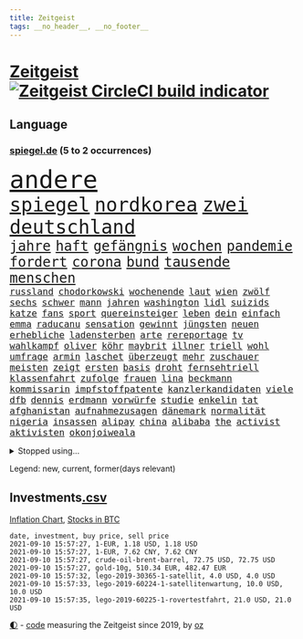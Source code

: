 ```yaml
---
title: Zeitgeist
tags: __no_header__, __no_footer__
---
```


# [Zeitgeist](https://oliz.io/zeitgeist/) [![Zeitgeist CircleCI build indicator](https://circleci.com/gh/ooz/zeitgeist.svg?style=shield)](https://circleci.com/gh/ooz/zeitgeist)

## Language

<h3><a href="https://www.spiegel.de" target="_blank">spiegel.de</a> (5 to 2 occurrences)</h3>
<p style="font-family:monospace">
<span style="font-size:32pt"><a href="news_links.html#andere" class="current">andere</a></span>
<br>
<span style="font-size:25pt"><a href="news_links.html#spiegel" class="current">spiegel</a></span>
<span style="font-size:25pt"><a href="news_links.html#nordkorea" class="current">nordkorea</a></span>
<span style="font-size:25pt"><a href="news_links.html#zwei" class="current">zwei</a></span>
<span style="font-size:25pt"><a href="news_links.html#deutschland" class="current">deutschland</a></span>
<br>
<span style="font-size:18pt"><a href="news_links.html#jahre" class="current">jahre</a></span>
<span style="font-size:18pt"><a href="news_links.html#haft" class="current">haft</a></span>
<span style="font-size:18pt"><a href="news_links.html#gefängnis" class="current">gefängnis</a></span>
<span style="font-size:18pt"><a href="news_links.html#wochen" class="current">wochen</a></span>
<span style="font-size:18pt"><a href="news_links.html#pandemie" class="current">pandemie</a></span>
<span style="font-size:18pt"><a href="news_links.html#fordert" class="current">fordert</a></span>
<span style="font-size:18pt"><a href="news_links.html#corona" class="current">corona</a></span>
<span style="font-size:18pt"><a href="news_links.html#bund" class="current">bund</a></span>
<span style="font-size:18pt"><a href="news_links.html#tausende" class="current">tausende</a></span>
<span style="font-size:18pt"><a href="news_links.html#menschen" class="current">menschen</a></span>
<br>
<span style="font-size:12pt"><a href="news_links.html#russland" class="current">russland</a></span>
<span style="font-size:12pt"><a href="news_links.html#chodorkowski" class="new">chodorkowski</a></span>
<span style="font-size:12pt"><a href="news_links.html#wochenende" class="current">wochenende</a></span>
<span style="font-size:12pt"><a href="news_links.html#laut" class="current">laut</a></span>
<span style="font-size:12pt"><a href="news_links.html#wien" class="current">wien</a></span>
<span style="font-size:12pt"><a href="news_links.html#zwölf" class="current">zwölf</a></span>
<span style="font-size:12pt"><a href="news_links.html#sechs" class="current">sechs</a></span>
<span style="font-size:12pt"><a href="news_links.html#schwer" class="current">schwer</a></span>
<span style="font-size:12pt"><a href="news_links.html#mann" class="current">mann</a></span>
<span style="font-size:12pt"><a href="news_links.html#jahren" class="current">jahren</a></span>
<span style="font-size:12pt"><a href="news_links.html#washington" class="current">washington</a></span>
<span style="font-size:12pt"><a href="news_links.html#lidl" class="current">lidl</a></span>
<span style="font-size:12pt"><a href="news_links.html#suizids" class="new">suizids</a></span>
<span style="font-size:12pt"><a href="news_links.html#katze" class="current">katze</a></span>
<span style="font-size:12pt"><a href="news_links.html#fans" class="current">fans</a></span>
<span style="font-size:12pt"><a href="news_links.html#sport" class="current">sport</a></span>
<span style="font-size:12pt"><a href="news_links.html#quereinsteiger" class="new">quereinsteiger</a></span>
<span style="font-size:12pt"><a href="news_links.html#leben" class="current">leben</a></span>
<span style="font-size:12pt"><a href="news_links.html#dein" class="current">dein</a></span>
<span style="font-size:12pt"><a href="news_links.html#einfach" class="current">einfach</a></span>
<span style="font-size:12pt"><a href="news_links.html#emma" class="current">emma</a></span>
<span style="font-size:12pt"><a href="news_links.html#raducanu" class="current">raducanu</a></span>
<span style="font-size:12pt"><a href="news_links.html#sensation" class="current">sensation</a></span>
<span style="font-size:12pt"><a href="news_links.html#gewinnt" class="current">gewinnt</a></span>
<span style="font-size:12pt"><a href="news_links.html#jüngsten" class="current">jüngsten</a></span>
<span style="font-size:12pt"><a href="news_links.html#neuen" class="current">neuen</a></span>
<span style="font-size:12pt"><a href="news_links.html#erhebliche" class="current">erhebliche</a></span>
<span style="font-size:12pt"><a href="news_links.html#ladensterben" class="new">ladensterben</a></span>
<span style="font-size:12pt"><a href="news_links.html#arte" class="current">arte</a></span>
<span style="font-size:12pt"><a href="news_links.html#rereportage" class="current">rereportage</a></span>
<span style="font-size:12pt"><a href="news_links.html#tv" class="current">tv</a></span>
<span style="font-size:12pt"><a href="news_links.html#wahlkampf" class="current">wahlkampf</a></span>
<span style="font-size:12pt"><a href="news_links.html#oliver" class="current">oliver</a></span>
<span style="font-size:12pt"><a href="news_links.html#köhr" class="new">köhr</a></span>
<span style="font-size:12pt"><a href="news_links.html#maybrit" class="new">maybrit</a></span>
<span style="font-size:12pt"><a href="news_links.html#illner" class="new">illner</a></span>
<span style="font-size:12pt"><a href="news_links.html#triell" class="current">triell</a></span>
<span style="font-size:12pt"><a href="news_links.html#wohl" class="current">wohl</a></span>
<span style="font-size:12pt"><a href="news_links.html#umfrage" class="current">umfrage</a></span>
<span style="font-size:12pt"><a href="news_links.html#armin" class="current">armin</a></span>
<span style="font-size:12pt"><a href="news_links.html#laschet" class="current">laschet</a></span>
<span style="font-size:12pt"><a href="news_links.html#überzeugt" class="current">überzeugt</a></span>
<span style="font-size:12pt"><a href="news_links.html#mehr" class="current">mehr</a></span>
<span style="font-size:12pt"><a href="news_links.html#zuschauer" class="current">zuschauer</a></span>
<span style="font-size:12pt"><a href="news_links.html#meisten" class="current">meisten</a></span>
<span style="font-size:12pt"><a href="news_links.html#zeigt" class="current">zeigt</a></span>
<span style="font-size:12pt"><a href="news_links.html#ersten" class="current">ersten</a></span>
<span style="font-size:12pt"><a href="news_links.html#basis" class="new">basis</a></span>
<span style="font-size:12pt"><a href="news_links.html#droht" class="current">droht</a></span>
<span style="font-size:12pt"><a href="news_links.html#fernsehtriell" class="new">fernsehtriell</a></span>
<span style="font-size:12pt"><a href="news_links.html#klassenfahrt" class="current">klassenfahrt</a></span>
<span style="font-size:12pt"><a href="news_links.html#zufolge" class="current">zufolge</a></span>
<span style="font-size:12pt"><a href="news_links.html#frauen" class="current">frauen</a></span>
<span style="font-size:12pt"><a href="news_links.html#lina" class="current">lina</a></span>
<span style="font-size:12pt"><a href="news_links.html#beckmann" class="new">beckmann</a></span>
<span style="font-size:12pt"><a href="news_links.html#kommissarin" class="current">kommissarin</a></span>
<span style="font-size:12pt"><a href="news_links.html#impfstoffpatente" class="new">impfstoffpatente</a></span>
<span style="font-size:12pt"><a href="news_links.html#kanzlerkandidaten" class="current">kanzlerkandidaten</a></span>
<span style="font-size:12pt"><a href="news_links.html#viele" class="current">viele</a></span>
<span style="font-size:12pt"><a href="news_links.html#dfb" class="current">dfb</a></span>
<span style="font-size:12pt"><a href="news_links.html#dennis" class="current">dennis</a></span>
<span style="font-size:12pt"><a href="news_links.html#erdmann" class="new">erdmann</a></span>
<span style="font-size:12pt"><a href="news_links.html#vorwürfe" class="current">vorwürfe</a></span>
<span style="font-size:12pt"><a href="news_links.html#studie" class="current">studie</a></span>
<span style="font-size:12pt"><a href="news_links.html#enkelin" class="new">enkelin</a></span>
<span style="font-size:12pt"><a href="news_links.html#tat" class="current">tat</a></span>
<span style="font-size:12pt"><a href="news_links.html#afghanistan" class="current">afghanistan</a></span>
<span style="font-size:12pt"><a href="news_links.html#aufnahmezusagen" class="new">aufnahmezusagen</a></span>
<span style="font-size:12pt"><a href="news_links.html#dänemark" class="current">dänemark</a></span>
<span style="font-size:12pt"><a href="news_links.html#normalität" class="current">normalität</a></span>
<span style="font-size:12pt"><a href="news_links.html#nigeria" class="current">nigeria</a></span>
<span style="font-size:12pt"><a href="news_links.html#insassen" class="current">insassen</a></span>
<span style="font-size:12pt"><a href="news_links.html#alipay" class="new">alipay</a></span>
<span style="font-size:12pt"><a href="news_links.html#china" class="current">china</a></span>
<span style="font-size:12pt"><a href="news_links.html#alibaba" class="current">alibaba</a></span>
<span style="font-size:12pt"><a href="news_links.html#the" class="current">the</a></span>
<span style="font-size:12pt"><a href="news_links.html#activist" class="new">activist</a></span>
<span style="font-size:12pt"><a href="news_links.html#aktivisten" class="current">aktivisten</a></span>
<span style="font-size:12pt"><a href="news_links.html#okonjoiweala" class="new">okonjoiweala</a></span>
</p>
<details>
<summary>Stopped using...</summary>
<p class="former" style="font-size:12pt">
coronafällen(327) coronafälle(326) ebenfalls(326) netzwerken(326) normal(326) übergriffe(326) coronatest(325) gestohlen(325) johnson(325) streicht(325) verstöße(325) aktien(324) bedeuten(324) gemeinden(324) legte(324) republikanische(324) treibt(324) a2(323) aufgefallen(323) bundestags(323) chinesischer(323) coronaimpfstoffe(323) gehalt(323) gerhard(323) gesunken(323) influencer(323) linie(323) locken(323) mächtige(323) niveau(323) verlängern(323) villa(323) weitergeht(323) 7(322) auslöser(322) bundesligavorschau(322) erlaubt(322) fanexperten(322) gemessen(322) geteilt(322) haseloff(322) lastwagen(322) mütter(322) nannte(322) protest(322) reiner(322) tippen(322) unterschiede(322) walter(322) zahlung(322) anstieg(321) brutale(321) daraufhin(321) draußen(321) herdenimmunität(321) sicherheitsbehörden(321) thailand(321) tieren(321) unserem(321) vergeben(321) ziele(321) zwingt(321) ausgang(320) diskussion(320) enger(320) gewissen(320) kippen(320) kochen(320) lisa(320) scheinen(320) abgeordneten(319) arbeitsplatz(319) beleidigungen(319) bielefeld(319) bus(319) elefanten(319) globalen(319) jörg(319) katastrophale(319) luis(319) meuthen(319) missachtet(319) nachspiel(319) nachwuchs(319) schröder(319) solle(319) streitkräfte(319) taten(319) usjustizministerium(319) verriet(319) viertel(319) vision(319) wolfgang(319) zoll(319) äthiopien(319) 48(318) attentat(318) augen(318) erstaunlich(318) forderung(318) geldstrafe(318) harter(318) nicola(318) oppositionellen(318) rechtlich(318) ronald(318) schriftstellerin(318) schulkinder(318) stellten(318) temperaturen(318) tourismus(318) verlegt(318) vorschläge(318) 42(317) bestätigen(317) deutlichen(317) doktorarbeit(317) dominiert(317) emotional(317) explodieren(317) flughäfen(317) freiheitsstrafe(317) gaga(317) gleiche(317) kostenlose(317) kretschmer(317) längere(317) maß(317) riss(317) spanischen(317) tiktok(317) tweet(317) versehentlich(317) wehrte(317) zweitligist(317) äußerst(317) aufregung(316) befreit(316) beschließen(316) bodo(316) dienen(316) entlassen(316) favoriten(316) gekündigt(316) gerecht(316) meghan(316) monatelang(316) moore(316) planeten(316) ramelow(316) umwelt(316) usschauspielerin(316) uswirtschaft(316) zustand(316) 27(315) abgehört(315) ausflug(315) beschwerden(315) konjunktur(315) käufer(315) lager(315) länderchefs(315) möglichst(315) partys(315) passt(315) rollstuhl(315) sohnes(315) studium(315) terroristischen(315) umgehend(315) umweltministerin(315) usgericht(315) verfolgte(315) verhindert(315) verurteilen(315) warentest(315) zwang(315) überprüft(315) 2017(314) aufhebung(314) drohte(314) feier(314) finanziell(314) freiwillige(314) gedauert(314) genutzt(314) höchst(314) lüge(314) mutige(314) verbringen(314) verletzung(314) vorzeitige(314) gast(313) herzogin(313) schmidt(313) sven(313) umsatz(313) verschiebt(313) weltverband(313) werkzeug(313) zuständige(313) auseinandersetzungen(312) beachten(312) brown(312) brutal(312) entsteht(312) heran(312) hotels(312) sache(312) wahlrechtsreform(312) weltgesundheitsorganisation(312) wirtschaftlichen(312) bestellt(311) coronatests(311) datenanalyse(311) fit(311) half(311) koch(311) lieben(311) vorstandschef(311) aufruf(310) baustelle(310) belege(310) fußballprofi(310) geburt(310) gelöst(310) irans(310) medikamente(310) mitteln(310) motiv(310) olympische(310) oma(310) parlamentswahl(310) psychische(310) taiwan(310) teamkollegen(310) üben(310) halb(309) nawalnys(309) negativen(309) oppositionelle(309) privat(309) berüchtigten(308) dieselskandal(308) frachter(308) gewässern(308) normale(308) ratgeberkolumne(308) schönsten(308) shutdown(308) stelle(308) strände(308) beschossen(307) spüren(307) taktik(307) zigaretten(307) 52(306) barack(306) christdemokraten(306) geländewagen(306) höhen(306) reichsten(306) skepsis(306) tiefen(306) vermeintlichen(306) 23(305) ermittlern(305) gästen(305) näher(305) perfekte(305) tatverdächtigen(305) womit(305) 54(304) gründung(304) nachweis(304) segen(304) zusammenhalt(304) zwischenzeitlich(304) extremen(303) genehmigt(303) sachsens(303) schlechtes(303) afrikanischen(302) echten(302) erschöpft(302) green(302) grundgesetz(302) lernt(302) letztes(302) loswerden(302) prinzip(302) transporter(302) landete(301) nationalteam(301) sturgeon(301) verkehrschaos(301) fehlern(300) pfund(300) testet(300) aufstellen(299) aufarbeitung(298) erkrankten(298) erschießt(298) janine(298) kostenlos(298) uni(298) chats(297) dachten(297) gewahrsam(297) kate(297) wölfe(297) zusammenstoß(297) kippt(296) prompt(296) registrieren(296) landesweit(295) sergio(295) unterschrieben(295) wohnort(295) 40000(294) arminia(294) ergebnissen(294) fortsetzung(294) französischer(294) wütende(294) dreieinhalb(293) einbruch(293) justizminister(293) bangt(292) strengen(292) vorbereitung(292) general(291) riskant(291) feuert(290) mitarbeiterin(290) tätern(290) hafen(289) vertagt(289) 47(288) betreibt(288) freiwilligen(288) jacob(288) kapitel(288) kräfte(288) syrer(288) automatisch(287) einblick(287) insolvenz(287) schneiden(287) schwung(287) tansania(287) telegram(287) tinder(287) 2010(285) seuche(285) coronaauflagen(284) uhaft(284) feierten(283) gelegen(283) insolvenzen(283) krisen(283) kassieren(282) a7(281) kandidatur(281) royale(281) schritten(281) sprung(281) tony(281) verpasste(281) hinweis(280) kriegsverbrechen(280) pleitewelle(280) staatlichen(280) anfühlt(279) beschuldigte(279) angewiesen(278) thüringer(278) abiy(277) beobachtung(277) unterstützte(277) ursprünglich(277) prägte(275) vertraute(274) spionage(273) vorgenommen(273) geist(272) sank(272) herausforderungen(271) tigray(271) inselstaat(270) wettert(270) bbc(269) service(269) inhaftierten(267) christina(266) karliczek(266) roethe(266) ufer(266) tragische(265) olympiasiegerin(264) sicherheitsvorkehrungen(264) weiterkommen(264) päckchen(263) dobrindt(261) empfänger(261) querdenkern(259) clooney(257) marine(257) hitler(255) klares(255) fabian(253) helmut(253) koblenz(253) bären(252) podest(252) theoretisch(251) rückte(249) befunden(247) page(247) explodiert(246) nachkommen(246) reif(245) morrison(243) spione(243) bundestagsabgeordnete(240) londons(240) rekorde(240) astrazenecaimpfstoff(239) aufgespürt(238) motivation(238) ehrt(233) ios(233) wissler(233) hungern(232) inhaftierung(232) schlüssel(230) irgendwie(228) serviert(227) lieferketten(226) norditalien(226) straflager(225) dosis(224) ausgegangen(223) urlaubsinsel(223) jagt(222) höhenflug(221) glücklicher(220) hacken(220) commerzbank(219) testpflicht(219) unterschrift(218) höheres(217) sehe(217) franken(214) wiedervereinigung(213) geheimen(211) zwingend(211) exprofi(209) währung(209) hochansteckende(208) amazons(207) häusern(206) sondersitzung(205) ostdeutsche(202) bekannter(201) fuhren(201) datingapp(200) falschaussagen(199) hilton(198) management(198) pokal(198) anreize(197) mediatorin(196) trinken(196) karriereende(195) wählern(194) aufgebrochen(192) bundesweiten(192) ergab(190) grab(190) nachgebessert(189) stören(189) konkreter(188) tierschutz(188) abberufen(187) geschrumpft(187) alfons(185) hörmann(185) solidarisieren(185) börsengang(183) millionenstrafe(182) palästinensern(181) relevant(181) impfschutz(180) myanmars(180) militärjunta(179) gereicht(178) magische(178) ambitioniertes(177) turbulenzen(177) neuanfang(176) verruf(175) angriffs(174) schiedsrichterinnen(174) missbrauchsvorwürfen(173) indigenen(171) auswirkt(170) begleitete(170) grundrechte(170) mitgebracht(169) oprah(169) wildnis(169) winfrey(169) bestsellerautor(168) pilotprojekt(168) tierschützer(167) ruin(166) beeindruckt(165) don't(165) kritischer(165) zurückholen(165) schlangenlinien(164) aufzuheben(163) buffett(161) freizugeben(161) warren(161) impfpässe(160) elfjährigen(159) katalanen(158) übersehen(157) zdfintendant(156) ärmsten(156) südosten(155) redaktion(154) adams(153) erklärungsnot(153) lokführern(153) coronarestriktionen(152) sagten(151) rinder(150) gekracht(149) unverantwortlich(149) bargeld(147) topfavorit(147) ermittlungsverfahren(144) gespült(144) l(144) ausreichen(143) negativer(143) reisenden(143) dingen(142) gebeten(142) sexuellem(141) stammspieler(139) escooter(137) forscht(137) passau(137) rekordtief(136) mittelamerika(135) streaming(135) vehement(135) airline(134) berlinneukölln(133) regionale(133) luftfilter(132) pillen(132) höchster(131) kompetenzen(130) käse(130) stocken(129) drittstaaten(128) steinzeit(128) kubicki(126) linda(124) willkommen(124) zugunglück(124) vorgesetzten(123) begründete(122) nett(122) aufhören(121) uneins(120) verabschiedete(119) inland(117) langjährigen(117) unwürdige(117) verwirrt(117) vollzieht(117) club(115) kurt(115) zerschlug(115) geplanter(114) japanischen(114) mundnasenschutz(113) überflüssig(113) ehrgeizigere(112) notwendigen(111) eingeschläfert(110) springreiten(110) klagte(109) lebensgefährlichen(109) maßstab(109) spitzenkandidatur(109) geschleudert(108) spritzen(107) anfangs(106) berechnungen(106) genesen(106) sommerferien(106) vorbehalt(106) 31jährigen(105) disziplinen(105) kahn(105) cotrainer(104) nördlich(104) beschlossene(103) haaren(102) stolpert(102) weltklimarat(102) cdukanzlerkandidaten(101) moldau(100) zurückzukehren(100) benötigten(99) mögliches(99) rauschgift(99) svenja(99) catherine(97) co₂preis(97) gefängnisstrafen(97) plastik(97) vierjähriger(97) bildungsminister(96) elternteil(96) spiegelanalyse(96) vorgedrungen(96) rentnern(94) ungeliebten(94) disziplinarkammer(93) färbt(92) profiklubs(92) bremste(91) düsteres(91) heben(91) populistischen(91) ankam(90) aussetzung(90) dauerproblem(90) familienurlaub(90) fußballklub(90) lastwagenfahrer(90) maaßens(90) tonne(90) argentinische(89) asphalt(89) durchbruch(89) geprellt(89) heizöl(88) israelischer(88) mutiger(88) reguläre(88) reife(88) vorgang(88) werdenden(88) älterer(88) alleinerziehende(87) bailey(87) basteln(87) klemmt(87) obamas(87) tattoos(87) bearbeitet(86) dänemarks(86) geschehnisse(86) kaufte(86) bedingungsloses(85) grundeinkommen(85) kontern(85) nrwcdu(85) olympiamedaillen(85) agnes(84) bundesfinanzhof(84) datingportal(84) eingeladen(84) flugverkehr(84) hebamme(84) herrn(84) kontinent(84) maier(84) pedro(84) bezahlten(83) heißer(83) legal(83) linkenbundestagsabgeordnete(83) quartalsverlust(83) erreichten(82) kurzstreckenflüge(82) luftfahrt(82) testzentren(82) anlaufen(81) hilbert(81) laune(81) malen(81) ausbildungsplätze(80) down(80) quittung(80) syrern(80) wall(80) abgeschrieben(79) brutalität(79) doppelbesteuerung(79) dünner(79) forscherin(79) leonie(79) einwanderer(78) kinderimpfung(78) lehnte(78) zurückgeschickt(78) agüero(77) cnn(77) empfängerinnen(77) milliardenbetrag(77) again(76) landesliste(76) sowieso(76) treffern(76) weser(76) wettkampf(76) aktionäre(75) auflösen(75) fehle(75) litauens(75) messern(75) offengelegt(75) schweinen(75) a24(74) jacht(74) verwandeln(74) basieren(73) bezichtigt(73) coronabürgertests(73) formiert(73) immunisierungsquote(73) parkplatz(73) umfang(73) vatikans(73) anhaltender(72) befragung(72) bundestrainerin(72) ifoumfrage(72) linkenabgeordneten(72) mitspielt(72) psychologen(72) umweltschäden(72) wahlfälschung(72) analysieren(71) bevorzugt(71) entwerfen(71) rufmord(71) ausgestellt(70) exilbelarussen(70) linkenabgeordnete(70) marktführer(70) olympiapremiere(70) abgekommen(69) appentwickler(69) flair(69) schmetterlinge(69) spaziergänger(69) zunehmender(69) alibi(68) biss(68) epidemischen(68) hit(68) südtirol(68) co₂preise(67) einfachsten(67) eröffnung(67) gefährliches(67) geordnet(67) heiß(67) netzwerks(67) schultern(67) selbstvermarktung(67) trainingslager(67) verhungern(67) wahlkampfendspurt(67) asylanträge(66) auszumachen(66) exmanager(66) fortsetzen(66) hilfsgelder(66) quatsch(66) sanktionsdrohungen(66) sek(66) tuchels(66) twittern(66) wohngebäude(66) adac(65) begegnungen(65) mafiaboss(65) umgestürzte(65) zentralbank(65) 16000(64) angebracht(64) entschärfen(64) indigene(64) sardinien(64) deutschlandkoalition(63) fehlenden(63) frühzeitig(63) maul(63) boko(62) dhl(62) fleischkonzern(62) geleitet(62) haram(62) präsidium(62) seither(62) verseucht(62) vorprodukten(62) ruckelig(61) sifan(61) zufluchtsort(61) befassen(60) glaubten(60) lkwunfall(60) onlineplattform(60) segelflugzeugs(60) talibanoffensive(60) verbliebene(60) vetter(60) abstände(59) alarmbereitschaft(59) liebt(59) müht(59) squad(59) abbildungen(58) ausnahme(58) exministerpräsident(58) gerichten(58) helferin(58) historischem(58) mauerbau(58) vizeministerpräsident(58) ruht(57) verabschieden(57) akkreditierung(56) begleitung(56) gewitterrisiko(56) kannibale(56) nicaragua(56) ortega(56) quarantäneregeln(56) tankstelle(56) usbundesstaats(56) besetzten(55) campo(55) erwähnt(55) getrieben(55) nutztieren(55) schimpft(55) vorwarnung(55) achtjähriger(54) extremer(54) schrumpft(54) coronadeltavariante(53) ordentlich(53) schwiegervater(53) seenot(53) wesentlich(53) banes(52) bratwurst(52) coronafall(52) darknet(52) eifel(52) reibungslos(52) scooterunfall(52) kämpften(51) prangern(51) verwandten(51) zeitungen(51) 18000(50) algerien(50) deltamutation(50) emaus(50) verharmlost(50) vilnius(50) bessert(49) betriebssystem(49) gewitterfront(49) handlungsbedarf(49) canadier(48) düster(48) ostwestfalen(48) ressort(48) sortieren(48) spdfraktion(48) 9(47) brot(47) dark(47) fazit(47) great(47) infrastrukturpaket(47) motivieren(47) phuket(47) streitpunkte(47) thailands(47) umwirbt(47) urabstimmung(47) vaart(47) bamf(46) dramen(46) onlinewerbung(46) verfehlen(46) beschuldigungen(45) defender(45) ferienzeit(45) festgehalten(45) kriegsherr(45) mächtigen(45) rekordzahl(45) schienennetz(45) steven(45) verbunden(45) a5(44) gigafactory(44) schimpfte(44) wahlkampfthema(44) bewältigung(43) elfmeterschießen(43) grüßt(43) komplizierten(43) lodern(43) spielberg(43) ausnahmespieler(42) begegnen(42) billion(42) drehbuchautor(42) norm(42) 1300(41) angreifen(41) hitzerekord(41) kürzen(41) rekordwert(41) wetterbedingungen(41) überfluteten(41) afghanistanrückkehrer(40) beendigung(40) förderte(40) marschieren(40) parlamentarischer(40) tauchte(40) viertelmillion(40) zurückgewinnen(40) ansteckenden(39) rapperin(39) antike(38) bezirksamt(38) zunehmenden(38) zurückgehen(38) aiwangers(37) tiefflug(37) zusatzeinnahmen(37) brandenburgische(36) coronastrategie(36) eingefahren(36) errichtung(36) gesungen(36) kopiert(36) sendebetrieb(36) voigt(36) waschen(36) zentren(36) zuschauende(36) 78jährige(35) alternden(35) cartoonisten(35) eddy(35) karrierecoaches(35) robinhood(35) staatsanwaltschaften(35) unbeschwert(35) champagner(34) evans(34) kanadier(34) operiert(34) parlamentarische(34) präsentierte(34) versionen(34) bemängeln(33) dfbpokals(33) zuma(33) ältester(33) adresse(32) bundestages(32) hausarbeit(32) krönung(32) legend(32) lesung(32) pakt(32) 24jährigen(31) hilfslieferungen(31) larry(31) touristenmassen(31) türkischem(31) verkürzte(31) zähne(31) ätna(31) abwärtstrend(30) litt(30) medizinischer(30) missbrauchsfall(30) textstellen(30) bestattet(29) onlinebroker(29) sapporo(29) umfangreiche(29) anarchistische(28) betrügerbande(28) iphonenutzer(28) katastrophenfall(28) mandat(28) mittels(28) sandra(28) starspieler(28) gelb(27) geplantem(27) nationalparks(27) persischen(27) fußballturnier(26) koalitionen(26) kubaner(26) no(26) notfall(26) schlamm(26) ungenau(26) einführung(25) planet(25) schweizerin(25) widmen(25) gebiete(24) geldern(24) verhaftungen(24) flugplatz(23) impfanmeldungen(23) kolumbianische(23) nordrheinwestfalens(23) polnischen(23) winde(23) kuriose(22) stromausfällen(22) sturzfluten(22) allgemeinwissen(21) glaubwürdig(21) imbiss(21) kreuzfahrtschiffe(21) missbrauchsvorwürfe(21) ramaphosa(21) soforthilfe(21) spielzeugkonzern(21) sportlern(21) veröffentlichen(21) wissenstest(21) beirut(20) dachgesellschaft(20) kollision(20) regelwerk(20) topmanager(20) vereinbar(20) vwdieselskandal(20) völker(20) überarbeitet(20) 49jährige(19) badegast(19) dlrg(19) handballer(19) kostenlosen(19) ministerpräsidentenkonferenz(19) vermehren(19) vibrionen(19) wohnungsfenster(19) 87(18) dächer(18) kontroverse(18) sportart(18) 80jähriger(17) begreifen(17) beschädigte(17) bianca(17) gebannt(17) hello(17) jacobs(17) stallion(17) thee(17) entzieht(16) gehörten(16) komitee(16) megan(16) rückkehrer(16) sportarten(16) unzeit(16) abwesenheit(15) bibliothek(15) einsam(15) entlastung(15) erbeutete(15) fahrweise(15) gewichtheber(15) glänzen(15) ravensburg(15) aufgeregt(14) auslandsvertretung(14) flutfolgen(14) judo(14) kajakvierer(14) liveblog(14) nena(14) olympiaüberblick(14) olympionikin(14) rauhe(14) skateboarderin(14) sommerspielen(14) totalschaden(14) abitur(13) aigner(13) angestiegen(13) baseball(13) geräten(13) straßenverkehrsordnung(13) wassermangel(13) wellbrock(13) befürwortet(12) brandkatastrophe(12) pferde(12) schauer(12) staatsmedien(12) verprellt(12) asiens(11) betrunkene(11) bezog(11) fegt(11) gibt's(11) gräueltaten(11) stellvertreter(11) umweltministerium(11) verwüsteten(11)
</p>
</details>
<p>Legend: <span class="new">new</span>, <span class="current">current</span>, <span class="former">former(days relevant)</span></p>

## Investments[.csv](investments.csv)

[Inflation Chart](https://inflationchart.com),
[Stocks in BTC](https://stonksinbtc.xyz/)

```
date, investment, buy price, sell price
2021-09-10 15:57:27, 1-EUR, 1.18 USD, 1.18 USD
2021-09-10 15:57:27, 1-EUR, 7.62 CNY, 7.62 CNY
2021-09-10 15:57:27, crude-oil-brent-barrel, 72.75 USD, 72.75 USD
2021-09-10 15:57:27, gold-10g, 510.34 EUR, 482.47 EUR
2021-09-10 15:57:32, lego-2019-30365-1-satellit, 4.0 USD, 4.0 USD
2021-09-10 15:57:33, lego-2019-60224-1-satellitenwartung, 10.0 USD, 10.0 USD
2021-09-10 15:57:35, lego-2019-60225-1-rovertestfahrt, 21.0 USD, 21.0 USD
```

<footer>
<a href="javascript:toggleTheme()" class="nav">🌓</a>
- <a href="https://github.com/ooz/zeitgeist">code</a> measuring the Zeitgeist since 2019, by <a href="https://oliz.io">oz</a>
</footer>

